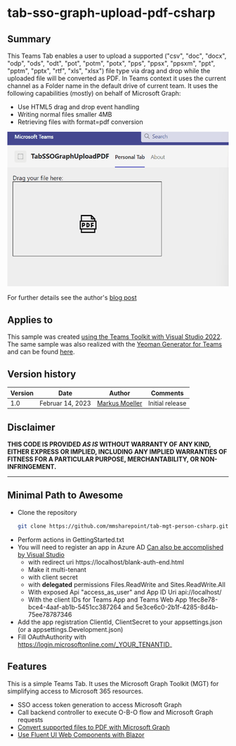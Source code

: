 # tab-sso-graph-upload-pdf-csharp

## Summary
This Teams Tab enables a user to upload a supported ("csv", "doc", "docx", "odp", "ods", "odt", "pot", "potm", "potx", "pps", "ppsx", "ppsxm", "ppt", "pptm", "pptx", "rtf", "xls", "xlsx") file type via drag and drop while the uploaded file will be converted as PDF.
In Teams context it uses the current channel as a Folder name in the default drive of current team.
It uses the following capabilities (mostly) on behalf of Microsoft Graph:
* Use HTML5 drag and drop event handling
* Writing normal files smaller 4MB
* Retrieving files with format=pdf conversion

![File upload and PDF conversion](assets/01UploadProcess.gif)

For further details see the author's [blog post](https://mmsharepoint.wordpress.com/)

## Applies to

This sample was created [using the Teams Toolkit with Visual Studio 2022](https://learn.microsoft.com/en-us/microsoftteams/platform/toolkit/teams-toolkit-fundamentals?pivots=visual-studio&WT.mc_id=M365-MVP-5004617). The same sample was also realized with the [Yeoman Generator for Teams](https://github.com/pnp/generator-teams) and can be found [here](https://github.com/mmsharepoint/tab-sso-graph-upload-as-pdf).

## Version history

Version|Date|Author|Comments
-------|----|--------|--------
1.0|Februar 14, 2023|[Markus Moeller](http://www.twitter.com/moeller2_0)|Initial release

## Disclaimer

**THIS CODE IS PROVIDED *AS IS* WITHOUT WARRANTY OF ANY KIND, EITHER EXPRESS OR IMPLIED, INCLUDING ANY IMPLIED WARRANTIES OF FITNESS FOR A PARTICULAR PURPOSE, MERCHANTABILITY, OR NON-INFRINGEMENT.**

---
## Minimal Path to Awesome
- Clone the repository
    ```bash
    git clone https://github.com/mmsharepoint/tab-mgt-person-csharp.git
- Perform actions in GettingStarted.txt
- You will need to register an app in Azure AD [Can also be accomplished by Visual Studio](https://learn.microsoft.com/en-us/microsoftteams/platform/toolkit/add-single-sign-on?pivots=visual-studio&WT.mc_id=M365-MVP-5004617#add-sso-to-teams-app-for-visual-studio)
  - with redirect uri https://localhost/blank-auth-end.html
  - Make it multi-tenant
  - with client secret
  - with **delegated** permissions Files.ReadWrite and Sites.ReadWrite.All
  - With exposed Api "access_as_user" and App ID Uri api://localhost/<App ID>
  - With the client IDs for Teams App and Teams Web App 1fec8e78-bce4-4aaf-ab1b-5451cc387264 and 5e3ce6c0-2b1f-4285-8d4b-75ee78787346
- Add the app registration ClientId, ClientSecret to your appsettings.json (or a appsettings.Development.json)
- Fill OAuthAuthority with https://login.microsoftonline.com/_YOUR_TENANTID_

## Features
This is a simple Teams Tab. It uses the Microsoft Graph Toolkit (MGT) for simplifying access to Microsoft 365 resources.
* SSO access token generation to access Microsoft Graph
* Call backend controller to execute O-B-O flow and Microsoft Graph requests
* [Convert supported files to PDF with Microsoft Graph](https://learn.microsoft.com/en-us/graph/api/driveitem-get-content-format?view=graph-rest-1.0&tabs=http&WT.mc_id=M365-MVP-5004617)
* [Use Fluent UI Web Components with Blazor](https://learn.microsoft.com/en-us/fluent-ui/web-components/integrations/blazor?WT.mc_id=M365-MVP-5004617)
